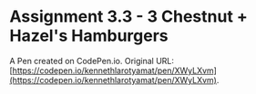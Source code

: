 # Assignment 3.3 - 3 Chestnut + Hazel's Hamburgers

A Pen created on CodePen.io. Original URL: [https://codepen.io/kennethlarotyamat/pen/XWyLXvm](https://codepen.io/kennethlarotyamat/pen/XWyLXvm).

   